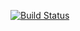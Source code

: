 [![Build Status](https://travis-ci.org/Daanivd/django-ecommerce.svg?branch=master)](https://travis-ci.org/Daanivd/django-ecommerce)